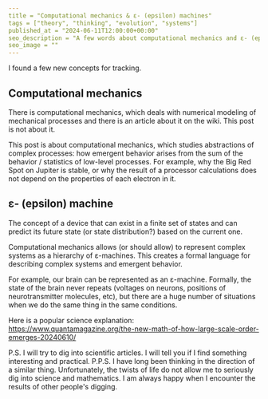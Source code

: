 ```yaml
---
title = "Computational mechanics & ε- (epsilon) machines"
tags = ["theory", "thinking", "evolution", "systems"]
published_at = "2024-06-11T12:00:00+00:00"
seo_description = "A few words about computational mechanics and ε- (epsilon) machines."
seo_image = ""
---
```


I found a few new concepts for tracking.

## Computational mechanics

There is computational mechanics, which deals with numerical modeling of mechanical processes and there is an article about it on the wiki. This post is not about it.

This post is about computational mechanics, which studies abstractions of complex processes: how emergent behavior arises from the sum of the behavior / statistics of low-level processes. For example, why the Big Red Spot on Jupiter is stable, or why the result of a processor calculations does not depend on the properties of each electron in it.

## ε- (epsilon) machine

The concept of a device that can exist in a finite set of states and can predict its future state (or state distribution?) based on the current one.

Computational mechanics allows (or should allow) to represent complex systems as a hierarchy of ε-machines. This creates a formal language for describing complex systems and emergent behavior.

For example, our brain can be represented as an ε-machine. Formally, the state of the brain never repeats (voltages on neurons, positions of neurotransmitter molecules, etc), but there are a huge number of situations when we do the same thing in the same conditions.

Here is a popular science explanation: https://www.quantamagazine.org/the-new-math-of-how-large-scale-order-emerges-20240610/

P.S. I will try to dig into scientific articles. I will tell you if I find something interesting and practical.
P.P.S. I have long been thinking in the direction of a similar thing. Unfortunately, the twists of life do not allow me to seriously dig into science and mathematics. I am always happy when I encounter the results of other people's digging.
